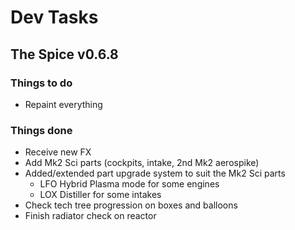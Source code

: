 # Dev Tasks
## The Spice v0.6.8

### Things to do
* Repaint everything
  
### Things done
* Receive new FX
* Add Mk2 Sci parts (cockpits, intake, 2nd Mk2 aerospike)
* Added/extended part upgrade system to suit the Mk2 Sci parts
  * LFO Hybrid Plasma mode for some engines
  * LOX Distiller for some intakes
* Check tech tree progression on boxes and balloons
* Finish radiator check on reactor